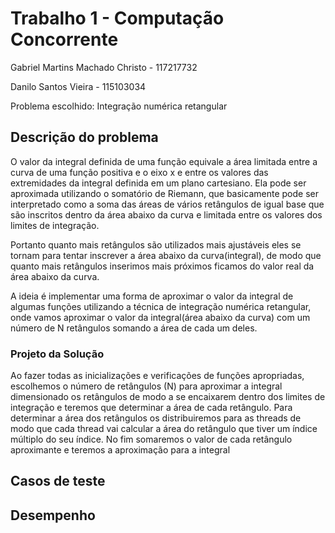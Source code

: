# Trabalho 1 - Computação Concorrente

Gabriel Martins Machado Christo - 117217732

Danilo Santos Vieira - 115103034


Problema escolhido:
Integração numérica retangular

## Descrição do problema

O valor da integral definida de uma função equivale a área limitada entre a curva de uma função positiva e o eixo x e
entre os valores das extremidades da integral definida em um plano cartesiano. Ela pode ser aproximada utilizando o 
somatório de Riemann, que basicamente pode ser interpretado como a soma das áreas de vários retângulos de igual base 
que são inscritos dentro da área abaixo da curva e limitada entre os valores dos limites de integração.

Portanto quanto mais retângulos são utilizados mais ajustáveis eles se tornam para tentar inscrever a área abaixo
da curva(integral), de modo que quanto mais retângulos inserimos mais próximos ficamos do valor real da área abaixo
da curva.

A ideia é implementar uma forma de aproximar o valor da integral de algumas funções utilizando a técnica de
integração numérica retangular, onde vamos aproximar o valor da integral(área abaixo da curva) com um número de N 
retângulos somando a área de cada um deles.

### Projeto da Solução

Ao fazer todas as inicializações e verificações de funções apropriadas, escolhemos o número de retângulos (N) para
aproximar a integral dimensionado os retângulos de modo a se encaixarem dentro dos limites de integração e teremos
que determinar a área de  cada retângulo. Para determinar a área dos retângulos os distribuiremos para as threads de 
modo que cada thread vai calcular a área do retângulo que tiver um índice múltiplo do seu índice. No fim somaremos o
valor de cada retângulo aproximante e teremos a aproximação para a integral




## Casos de teste



## Desempenho
